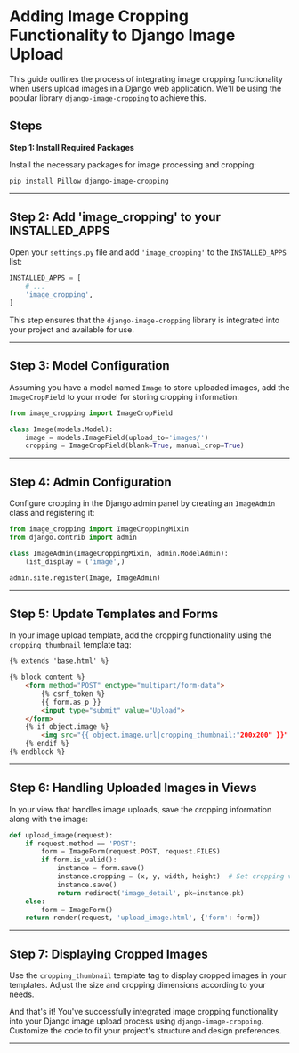 
# Adding Image Cropping Functionality to Django Image Upload

This guide outlines the process of integrating image cropping functionality when users upload images in a Django web application. We'll be using the popular library `django-image-cropping` to achieve this.

## Steps

**Step 1: Install Required Packages**

Install the necessary packages for image processing and cropping:

```bash
pip install Pillow django-image-cropping
```


---

## Step 2: Add 'image_cropping' to your INSTALLED_APPS

Open your `settings.py` file and add `'image_cropping'` to the `INSTALLED_APPS` list:

```python
INSTALLED_APPS = [
    # ...
    'image_cropping',
]
```

This step ensures that the `django-image-cropping` library is integrated into your project and available for use.

---

## Step 3: Model Configuration

Assuming you have a model named `Image` to store uploaded images, add the `ImageCropField` to your model for storing cropping information:

```python
from image_cropping import ImageCropField

class Image(models.Model):
    image = models.ImageField(upload_to='images/')
    cropping = ImageCropField(blank=True, manual_crop=True)
```
---

## Step 4: Admin Configuration

Configure cropping in the Django admin panel by creating an `ImageAdmin` class and registering it:

```python
from image_cropping import ImageCroppingMixin
from django.contrib import admin

class ImageAdmin(ImageCroppingMixin, admin.ModelAdmin):
    list_display = ('image',)

admin.site.register(Image, ImageAdmin)
```
---

## Step 5: Update Templates and Forms

In your image upload template, add the cropping functionality using the `cropping_thumbnail` template tag:

```html
{% extends 'base.html' %}

{% block content %}
    <form method="POST" enctype="multipart/form-data">
        {% csrf_token %}
        {{ form.as_p }}
        <input type="submit" value="Upload">
    </form>
    {% if object.image %}
        <img src="{{ object.image.url|cropping_thumbnail:"200x200" }}" alt="Cropped Image">
    {% endif %}
{% endblock %}
```

----

## Step 6: Handling Uploaded Images in Views

In your view that handles image uploads, save the cropping information along with the image:

```python
def upload_image(request):
    if request.method == 'POST':
        form = ImageForm(request.POST, request.FILES)
        if form.is_valid():
            instance = form.save()
            instance.cropping = (x, y, width, height)  # Set cropping values
            instance.save()
            return redirect('image_detail', pk=instance.pk)
    else:
        form = ImageForm()
    return render(request, 'upload_image.html', {'form': form})
```
----

## Step 7: Displaying Cropped Images

Use the `cropping_thumbnail` template tag to display cropped images in your templates. Adjust the size and cropping dimensions according to your needs.

And that's it! You've successfully integrated image cropping functionality into your Django image upload process using `django-image-cropping`. Customize the code to fit your project's structure and design preferences.

---
